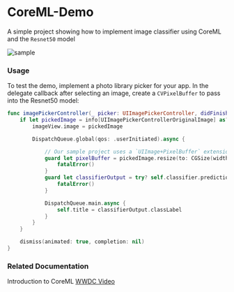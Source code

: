 # CoreML-Demo

A simple project showing how to implement image classifier using CoreML and the `Resnet50` model

![sample](coreml-demo.gif)

### Usage

To test the demo, implement a photo library picker for your app.  In the delegate callback after selecting an image, create a `CVPixelBuffer` to pass into the Resnet50 model:
```swift
func imagePickerController(_ picker: UIImagePickerController, didFinishPickingMediaWithInfo info: [String : Any]) {
    if let pickedImage = info[UIImagePickerControllerOriginalImage] as? UIImage {
        imageView.image = pickedImage

        DispatchQueue.global(qos: .userInitiated).async {

            // Our sample project uses a `UIImage+PixelBuffer` extension to encapsulate the `CVPixelBuffer` logic.
            guard let pixelBuffer = pickedImage.resize(to: CGSize(width: 224, height: 224)).pixelBuffer() else {
                fatalError()
            }
            guard let classifierOutput = try? self.classifier.prediction(image: pixelBuffer) else {
                fatalError()
            }

            DispatchQueue.main.async {
                self.title = classifierOutput.classLabel
            }
        }
    }

    dismiss(animated: true, completion: nil)
}
```

### Related Documentation

Introduction to CoreML [WWDC Video](https://developer.apple.com/videos/play/wwdc2017/703/)
